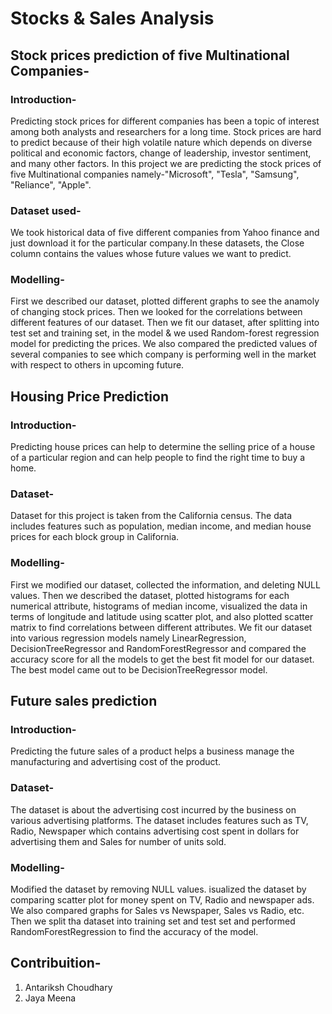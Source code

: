 # Stocks & Sales Analysis

## Stock prices prediction of five Multinational Companies-

### Introduction-

Predicting stock prices for different companies has been a topic of interest among both analysts and researchers for a long time. Stock prices are hard to predict because of their high volatile nature which depends on diverse political and economic factors, change of leadership, investor sentiment, and many other factors.
In this project we are predicting the stock prices of five Multinational companies namely-"Microsoft", "Tesla", "Samsung", "Reliance", "Apple". 

### Dataset used-

We took historical data of five different companies from Yahoo finance and just download it for the particular company.In these datasets, the Close column contains the values whose future values we want to predict.

### Modelling-

First we described our dataset, plotted different graphs to see the anamoly of changing stock prices. Then we looked for the correlations between different features of our dataset. Then we fit our dataset, after splitting into test set and training set, in the model & we used Random-forest regression model for predicting the prices.
We also compared the predicted values of several companies to see which company is performing well in the market with respect to others in upcoming future.

## Housing Price Prediction

### Introduction-

Predicting house prices can help to determine the selling price of a house of a particular region and can help people to find the right time to buy a home. 

### Dataset-
Dataset for this project is taken from the California census. The data includes features such as population, median income, and median house prices for each block group in California.

### Modelling-

First we modified our dataset, collected the information, and deleting NULL values. Then we described the dataset, plotted histograms for each numerical attribute, histograms of median income, visualized the data in terms of longitude and latitude using scatter plot, and also plotted scatter matrix to find correlations between different attributes. We fit our dataset into various regression models namely LinearRegression, DecisionTreeRegressor and RandomForestRegressor and compared the accuracy score for all the models to get the best fit model for our dataset. The best model came out to be DecisionTreeRegressor model.
 
## Future sales prediction

### Introduction-

Predicting the future sales of a product helps a business manage the manufacturing and advertising cost of the product.

### Dataset-

The dataset is about the advertising cost incurred by the business on various advertising platforms. The dataset includes features such as TV, Radio, Newspaper which contains advertising cost spent in dollars for advertising them and Sales for number of units sold.

### Modelling-

Modified the dataset by removing NULL values. isualized the dataset by comparing scatter plot for money spent on TV, Radio and newspaper ads. We also compared graphs for Sales vs Newspaper, Sales vs Radio, etc. Then we split tha dataset into training set and test set and performed RandomForestRegression to find the accuracy of the model.

## Contribuition-
1. Antariksh Choudhary
2. Jaya Meena

